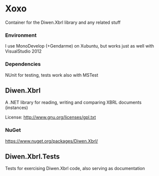 # Xoxo
Container for the Diwen.Xbrl library and any related stuff

### Environment
I use MonoDevelop (+Gendarme) on Xubuntu, but works just as well with VisualStudio 2012

### Dependencies
NUnit for testing, tests work also with MSTest

## Diwen.Xbrl
A .NET library for reading, writing and comparing XBRL documents (instances)

License: http://www.gnu.org/licenses/gpl.txt
### NuGet 
https://www.nuget.org/packages/Diwen.Xbrl/
## Diwen.Xbrl.Tests
Tests for exercising Diwen.Xbrl code, also serving as documentation
